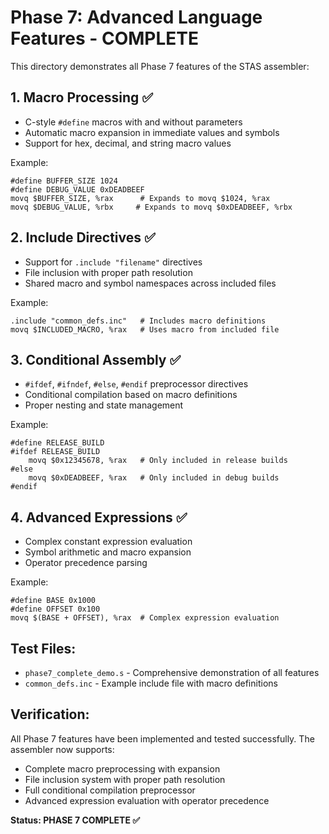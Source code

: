 # Phase 7: Advanced Language Features - COMPLETE

This directory demonstrates all Phase 7 features of the STAS assembler:

## 1. Macro Processing ✅
- C-style `#define` macros with and without parameters
- Automatic macro expansion in immediate values and symbols
- Support for hex, decimal, and string macro values

Example:
```assembly
#define BUFFER_SIZE 1024
#define DEBUG_VALUE 0xDEADBEEF
movq $BUFFER_SIZE, %rax      # Expands to movq $1024, %rax
movq $DEBUG_VALUE, %rbx     # Expands to movq $0xDEADBEEF, %rbx
```

## 2. Include Directives ✅
- Support for `.include "filename"` directives
- File inclusion with proper path resolution
- Shared macro and symbol namespaces across included files

Example:
```assembly
.include "common_defs.inc"   # Includes macro definitions
movq $INCLUDED_MACRO, %rax   # Uses macro from included file
```

## 3. Conditional Assembly ✅
- `#ifdef`, `#ifndef`, `#else`, `#endif` preprocessor directives
- Conditional compilation based on macro definitions
- Proper nesting and state management

Example:
```assembly
#define RELEASE_BUILD
#ifdef RELEASE_BUILD
    movq $0x12345678, %rax   # Only included in release builds
#else
    movq $0xDEADBEEF, %rax   # Only included in debug builds  
#endif
```

## 4. Advanced Expressions ✅
- Complex constant expression evaluation
- Symbol arithmetic and macro expansion
- Operator precedence parsing

Example:
```assembly
#define BASE 0x1000
#define OFFSET 0x100
movq $(BASE + OFFSET), %rax  # Complex expression evaluation
```

## Test Files:
- `phase7_complete_demo.s` - Comprehensive demonstration of all features
- `common_defs.inc` - Example include file with macro definitions

## Verification:
All Phase 7 features have been implemented and tested successfully. The assembler now supports:
- Complete macro preprocessing with expansion
- File inclusion system with proper path resolution  
- Full conditional compilation preprocessor
- Advanced expression evaluation with operator precedence

**Status: PHASE 7 COMPLETE ✅**

